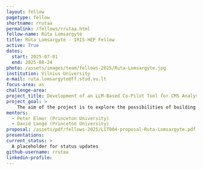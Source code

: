 ```yaml
---
layout: fellow
pagetype: fellow
shortname: rrutaa
permalink: /fellows/rrutaa.html
fellow-name: Rūta Lomsargytė
title: Rūta Lomsargytė - IRIS-HEP Fellow
active: True
dates:
  start: 2025-07-01
  end: 2025-08-24
photo: /assets/images/team/fellows-2025/Ruta-Lomsargyte.jpg
institution: Vilnius University
e-mail: ruta.lomsargyte@ff.stud.vu.lt
focus-area: as
challenge-area:
project_title: Development of an LLM-Based Co-Pilot Tool for CMS Analysts
project_goal: >
    The aim of the project is to explore the possibilities of building an LLM-based co-pilot tool that assists CMS analysts. The tool would provide helpful answers to technical questions, assist in writing or understanding code, and retrieve relevant technical information from internal CMS sources.
mentors:
  - Peter Elmer (Princeton University)
  - David Lange (Princeton University)
proposal: /assets/pdf/fellows-2025/LIT004-proposal-Ruta-Lomsargyte.pdf
presentations:
current_status: >
  A placeholder for status updates
github-username: rrutaa
linkedin-profile:
---
```

